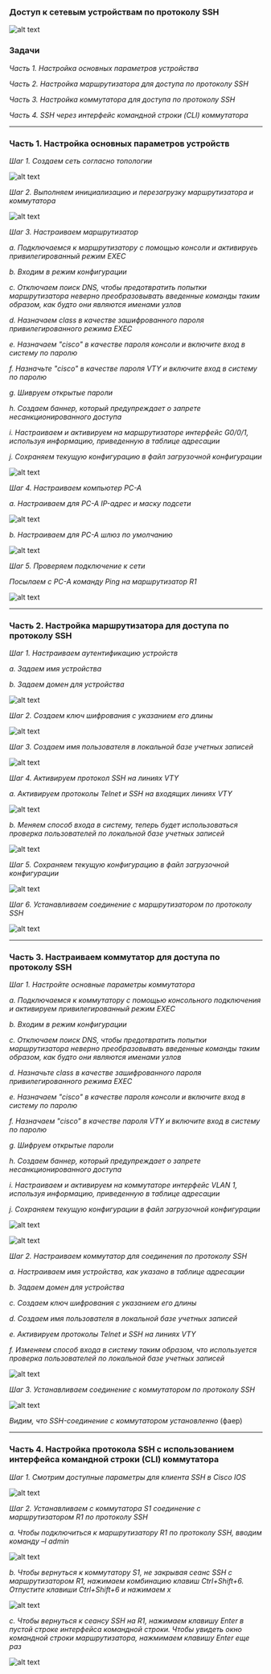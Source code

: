 ### Доступ к сетевым устройствам по протоколу SSH

![alt text](https://github.com/Eliminir/OTUSLABS/blob/Labs/LAB5/1.JPG)


 ### Задачи
 
*Часть 1. Настройка основных параметров устройства*

*Часть 2. Настройка маршрутизатора для доступа по протоколу SSH*

*Часть 3. Настройка коммутатора для доступа по протоколу SSH*

*Часть 4. SSH через интерфейс командной строки (CLI) коммутатора*

____

### Часть 1. Настройка основных параметров устройств ###

*Шаг 1. Создаем сеть согласно топологии*

![alt text](https://github.com/Eliminir/OTUSLABS/blob/Labs/LAB5/2.JPG)


*Шаг 2. Выполняем инициализацию и перезагрузку маршрутизатора и коммутатора*

![alt text](https://github.com/Eliminir/OTUSLABS/blob/Labs/LAB5/3.JPG)


*Шаг 3. Настраиваем маршрутизатор*

*a.	Подключаемся к маршрутизатору с помощью консоли и активируеь привилегированный режим EXEC*

*b.	Входим в режим конфигурации*

*c.	Отключаем поиск DNS, чтобы предотвратить попытки маршрутизатора неверно преобразовывать введенные команды таким образом, как будто они являются именами узлов*

*d.	Назначаем class в качестве зашифрованного пароля привилегированного режима EXEC*

*e.	Назначаем "cisco" в качестве пароля консоли и включите вход в систему по паролю*

*f.	Назначьте "cisco" в качестве пароля VTY и включите вход в систему по паролю*

*g.	Шивруем открытые пароли*

*h.	Создаем баннер, который предупреждает о запрете несанкционированного доступа*

*i.	Настраиваем и активируем на маршрутизаторе интерфейс G0/0/1, используя информацию, приведенную в таблице адресации*

*j.	Сохраняем текущую конфигурацию в файл загрузочной конфигурации*

![alt text](https://github.com/Eliminir/OTUSLABS/blob/Labs/LAB5/4.JPG)


*Шаг 4. Настраиваем компьютер PC-A*

*a.	Настраиваем для PC-A IP-адрес и маску подсети*

![alt text](https://github.com/Eliminir/OTUSLABS/blob/Labs/LAB5/5.JPG)


*b.	Настраиваем для PC-A шлюз по умолчанию*

![alt text](https://github.com/Eliminir/OTUSLABS/blob/Labs/LAB5/6.JPG)


*Шаг 5. Проверяем подключение к сети*

*Посылаем с PC-A команду Ping на маршрутизатор R1*

![alt text](https://github.com/Eliminir/OTUSLABS/blob/Labs/LAB5/7.JPG)

___

### Часть 2. Настройка маршрутизатора для доступа по протоколу SSH


*Шаг 1. Настраиваем аутентификацию устройств*

*a.	Задаем имя устройства*

*b.	Задаем домен для устройства*

![alt text](https://github.com/Eliminir/OTUSLABS/blob/Labs/LAB5/8.JPG)


*Шаг 2. Создаем ключ шифрования с указанием его длины*

![alt text](https://github.com/Eliminir/OTUSLABS/blob/Labs/LAB5/9.JPG)


*Шаг 3. Создаем имя пользователя в локальной базе учетных записей*

![alt text](https://github.com/Eliminir/OTUSLABS/blob/Labs/LAB5/10.JPG)


*Шаг 4. Активируем протокол SSH на линиях VTY*

*a.	Активируем протоколы Telnet и SSH на входящих линиях VTY*

![alt text](https://github.com/Eliminir/OTUSLABS/blob/Labs/LAB5/11.JPG)


*b.	Меняем способ входа в систему, теперь будет использоваться проверка пользователей по локальной базе учетных записей*

![alt text](https://github.com/Eliminir/OTUSLABS/blob/Labs/LAB5/12.JPG)


*Шаг 5. Сохраняем текущую конфигурацию в файл загрузочной конфигурации*

![alt text](https://github.com/Eliminir/OTUSLABS/blob/Labs/LAB5/13.JPG)

*Шаг 6. Устанавливаем соединение с маршрутизатором по протоколу SSH*


![alt text](https://github.com/Eliminir/OTUSLABS/blob/Labs/LAB5/14.JPG)

___

### Часть 3. Настраиваем коммутатор для доступа по протоколу SSH

*Шаг 1. Настройте основные параметры коммутатора*

*a.	Подключаемся к коммутатору с помощью консольного подключения и активируем привилегированный режим EXEC*

*b.	Входим в режим конфигурации*

*c.	Отключаем поиск DNS, чтобы предотвратить попытки маршрутизатора неверно преобразовывать введенные команды таким образом, как будто они являются именами узлов*

*d.	Назначьте class в качестве зашифрованного пароля привилегированного режима EXEC*

*e.	Назначаем "cisco" в качестве пароля консоли и включите вход в систему по паролю*

*f.	Назначаем "cisco" в качестве пароля VTY и включите вход в систему по паролю*

*g.	Шифруем открытые пароли*

*h. Создаем баннер, который предупреждает о запрете несанкционированного доступа*

*i.	Настраиваем и активируем на коммутаторе интерфейс VLAN 1, используя информацию, приведенную в таблице адресации*

*j.	Сохраняем текущую конфигурации в файл загрузочной конфигурации*

![alt text](https://github.com/Eliminir/OTUSLABS/blob/Labs/LAB5/15.JPG)

![alt text](https://github.com/Eliminir/OTUSLABS/blob/Labs/LAB5/16.JPG)


*Шаг 2. Настраиваем коммутатор для соединения по протоколу SSH*

*a.	Настраиваем имя устройства, как указано в таблице адресации*

*b.	Задаем домен для устройства*

*c.	Создаем ключ шифрования с указанием его длины*

*d.	Создаем имя пользователя в локальной базе учетных записей*

*e.	Активируем протоколы Telnet и SSH на линиях VTY*

*f.	Изменяем способ входа в систему таким образом, что используется проверка пользователей по локальной базе учетных записей*

![alt text](https://github.com/Eliminir/OTUSLABS/blob/Labs/LAB5/17.JPG)

*Шаг 3. Устанавливаем соединение с коммутатором по протоколу SSH*

![alt text](https://github.com/Eliminir/OTUSLABS/blob/Labs/LAB5/18.JPG)

*Видим, что SSH-соединение с коммутатором установленно* (фаер)

____
### Часть 4. Настройка протокола SSH с использованием интерфейса командной строки (CLI) коммутатора

*Шаг 1. Смотрим доступные параметры для клиента SSH в Cisco IOS*


![alt text](https://github.com/Eliminir/OTUSLABS/blob/Labs/LAB5/19.JPG)

*Шаг 2. Устанавливаем с коммутатора S1 соединение с маршрутизатором R1 по протоколу SSH*

*a.	Чтобы подключиться к маршрутизатору R1 по протоколу SSH, вводим команду –l admin*

![alt text](https://github.com/Eliminir/OTUSLABS/blob/Labs/LAB5/20.JPG)

*b.	Чтобы вернуться к коммутатору S1, не закрывая сеанс SSH с маршрутизатором R1, нажимаем комбинацию клавиш Ctrl+Shift+6. Отпустите клавиши Ctrl+Shift+6 и нажимаем x*

![alt text](https://github.com/Eliminir/OTUSLABS/blob/Labs/LAB5/21.JPG)


*c.	Чтобы вернуться к сеансу SSH на R1, нажимаем клавишу Enter в пустой строке интерфейса командной строки. Чтобы увидеть окно командной строки маршрутизатора, нажмимаем клавишу Enter еще раз*


![alt text](https://github.com/Eliminir/OTUSLABS/blob/Labs/LAB5/22.JPG)





